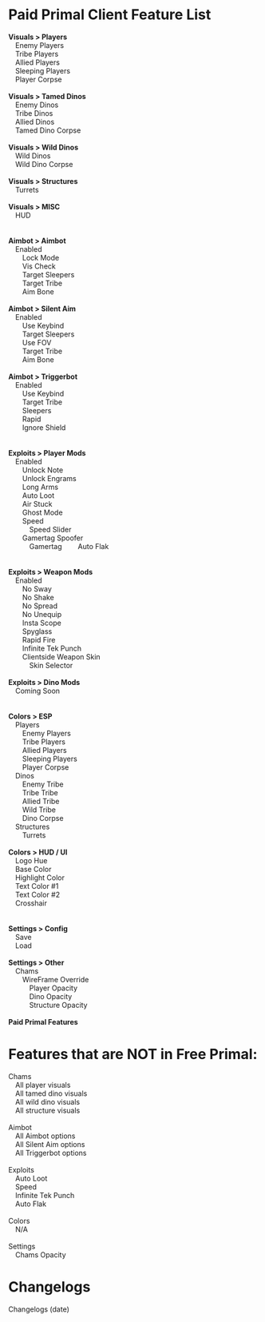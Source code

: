 # Paid Primal Client Feature List
**Visuals > Players**\
&emsp;Enemy Players\
&emsp;Tribe Players\
&emsp;Allied Players\
&emsp;Sleeping Players\
&emsp;Player Corpse\
\
**Visuals > Tamed Dinos**\
&emsp;Enemy Dinos\
&emsp;Tribe Dinos\
&emsp;Allied Dinos\
&emsp;Tamed Dino Corpse\
\
**Visuals > Wild Dinos**\
&emsp;Wild Dinos\
&emsp;Wild Dino Corpse\
\
**Visuals > Structures**\
&emsp;Turrets\
\
**Visuals > MISC**\
&emsp;HUD\
\
\
**Aimbot > Aimbot**\
&emsp;Enabled\
&emsp;&emsp;Lock Mode\
&emsp;&emsp;Vis Check\
&emsp;&emsp;Target Sleepers\
&emsp;&emsp;Target Tribe\
&emsp;&emsp;Aim Bone
\
\
**Aimbot > Silent Aim**\
&emsp;Enabled\
&emsp;&emsp;Use Keybind\
&emsp;&emsp;Target Sleepers\
&emsp;&emsp;Use FOV\
&emsp;&emsp;Target Tribe\
&emsp;&emsp;Aim Bone\
\
**Aimbot > Triggerbot**\
&emsp;Enabled\
&emsp;&emsp;Use Keybind\
&emsp;&emsp;Target Tribe\
&emsp;&emsp;Sleepers\
&emsp;&emsp;Rapid\
&emsp;&emsp;Ignore Shield\
\
\
**Exploits > Player Mods**\
&emsp;Enabled\
&emsp;&emsp;Unlock Note\
&emsp;&emsp;Unlock Engrams\
&emsp;&emsp;Long Arms\
&emsp;&emsp;Auto Loot\
&emsp;&emsp;Air Stuck\
&emsp;&emsp;Ghost Mode\
&emsp;&emsp;Speed\
&emsp;&emsp;&emsp;Speed Slider\
&emsp;&emsp;Gamertag Spoofer\
&emsp;&emsp;&emsp;Gamertag
&emsp;&emsp;Auto Flak\
\
\
**Exploits > Weapon Mods**\
&emsp;Enabled\
&emsp;&emsp;No Sway\
&emsp;&emsp;No Shake\
&emsp;&emsp;No Spread\
&emsp;&emsp;No Unequip\
&emsp;&emsp;Insta Scope\
&emsp;&emsp;Spyglass\
&emsp;&emsp;Rapid Fire\
&emsp;&emsp;Infinite Tek Punch\
&emsp;&emsp;Clientside Weapon Skin\
&emsp;&emsp;&emsp;Skin Selector\
\
**Exploits > Dino Mods**\
&emsp;Coming Soon\
\
\
**Colors > ESP**\
&emsp;Players\
&emsp;&emsp;Enemy Players\
&emsp;&emsp;Tribe Players\
&emsp;&emsp;Allied Players\
&emsp;&emsp;Sleeping Players\
&emsp;&emsp;Player Corpse\
&emsp;Dinos\
&emsp;&emsp;Enemy Tribe\
&emsp;&emsp;Tribe Tribe\
&emsp;&emsp;Allied Tribe\
&emsp;&emsp;Wild Tribe\
&emsp;&emsp;Dino Corpse\
&emsp;Structures\
&emsp;&emsp;Turrets
\
\
**Colors > HUD / UI**\
&emsp;Logo Hue\
&emsp;Base Color\
&emsp;Highlight Color\
&emsp;Text Color #1\
&emsp;Text Color #2\
&emsp;Crosshair\
\
\
**Settings > Config**\
&emsp;Save\
&emsp;Load\
\
**Settings > Other**\
&emsp;Chams\
&emsp;&emsp;WireFrame Override\
&emsp;&emsp;&emsp;Player Opacity\
&emsp;&emsp;&emsp;Dino Opacity\
&emsp;&emsp;&emsp;Structure Opacity\
\
**Paid Primal Features**

# Features that are NOT in Free Primal:
Chams\
&emsp;All player visuals\
&emsp;All tamed dino visuals\
&emsp;All wild dino visuals\
&emsp;All structure visuals\
\
Aimbot\
&emsp;All Aimbot options\
&emsp;All Silent Aim options\
&emsp;All Triggerbot options\
\
Exploits\
&emsp;Auto Loot\
&emsp;Speed\
&emsp;Infinite Tek Punch\
&emsp;Auto Flak\
\
Colors\
&emsp;N/A\
\
Settings\
&emsp;Chams Opacity


# Changelogs
Changelogs (date)
